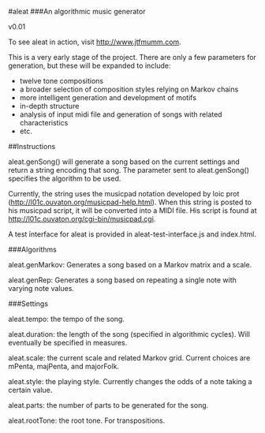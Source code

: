 #aleat
###An algorithmic music generator

v0.01

To see aleat in action, visit http://www.jtfmumm.com.

This is a very early stage of the project.  There are only a few
parameters for generation, but these will be expanded to include:

- twelve tone compositions
- a broader selection of composition styles relying on Markov chains
- more intelligent generation and development of motifs
- in-depth structure
- analysis of input midi file and generation of songs with related characteristics
- etc.

##Instructions

aleat.genSong() will generate a song based on the current settings and return a string
encoding that song.  The parameter sent to aleat.genSong() specifies the algorithm to
be used.

Currently, the string uses the musicpad notation developed by loic prot
(http://l01c.ouvaton.org/musicpad-help.html).  When this string is posted to his
musicpad script, it will be converted into a MIDI file.  His script is found at
http://l01c.ouvaton.org/cgi-bin/musicpad.cgi.

A test interface for aleat is provided in aleat-test-interface.js and index.html.

###Algorithms

aleat.genMarkov: Generates a song based on a Markov matrix and a scale.

aleat.genRep: Generates a song based on repeating a single note with varying note values.

###Settings

aleat.tempo: the tempo of the song.

aleat.duration: the length of the song (specified in algorithmic cycles).  Will eventually be
specified in measures.

aleat.scale: the current scale and related Markov grid.  Current choices are mPenta, majPenta,
and majorFolk.

aleat.style: the playing style.  Currently changes the odds of a note taking a certain value.

aleat.parts: the number of parts to be generated for the song.

aleat.rootTone: the root tone.  For transpositions.





